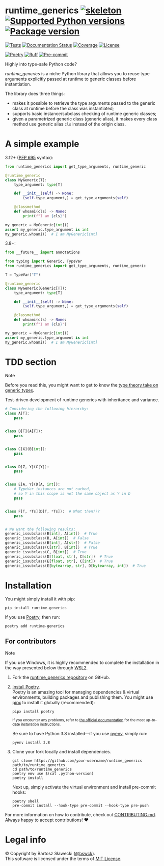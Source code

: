 # runtime_generics [![skeleton](https://img.shields.io/badge/17ba612-skeleton?label=%F0%9F%92%80%20bswck/skeleton&labelColor=black&color=grey&link=https%3A//github.com/bswck/skeleton)](https://github.com/bswck/skeleton/tree/17ba612) [![Supported Python versions](https://img.shields.io/pypi/pyversions/runtime-generics.svg?logo=python&label=Python)](https://pypi.org/project/runtime-generics/) [![Package version](https://img.shields.io/pypi/v/runtime-generics?label=PyPI)](https://pypi.org/project/runtime-generics/)

[![Tests](https://github.com/bswck/runtime_generics/actions/workflows/test.yml/badge.svg)](https://github.com/bswck/runtime_generics/actions/workflows/test.yml)
[![Documentation Status](https://readthedocs.org/projects/runtime-generics/badge/?version=latest)](https://runtime-generics.readthedocs.io/en/latest/?badge=latest)
[![Coverage](https://coverage-badge.samuelcolvin.workers.dev/bswck/runtime_generics.svg)](https://coverage-badge.samuelcolvin.workers.dev/redirect/bswck/runtime_generics)
[![License](https://img.shields.io/github/license/bswck/runtime_generics.svg?label=License)](https://github.com/bswck/runtime_generics/blob/HEAD/LICENSE)

[![Poetry](https://img.shields.io/endpoint?url=https://python-poetry.org/badge/v0.json)](https://python-poetry.org/)
[![Ruff](https://img.shields.io/endpoint?url=https://raw.githubusercontent.com/astral-sh/ruff/main/assets/badge/v2.json)](https://github.com/astral-sh/ruff)
[![Pre-commit](https://img.shields.io/badge/pre--commit-enabled-brightgreen?logo=pre-commit&logoColor=white)](https://github.com/pre-commit/pre-commit)

Highly into type-safe Python code?

_runtime_generics_ is a niche Python library that allows you to reuse type arguments explicitly passed at runtime
to generic classes before instantiation.

The library does three things:
- makes it possible to retrieve the type arguments passed to the generic class at runtime
  before the class was instantiated;
- supports basic instance/subclass checking of runtime generic classes;
- given a parametrized generic class (generic alias),
  it makes every class method use generic alias `cls` instead of the origin class.

# A simple example
3.12+ ([PEP 695](https://peps.python.org/pep-0695) syntax):
```python
from runtime_generics import get_type_arguments, runtime_generic

@runtime_generic
class MyGeneric[T]:
    type_argument: type[T]

    def __init__(self) -> None:
        (self.type_argument,) = get_type_arguments(self)

    @classmethod
    def whoami(cls) -> None:
        print(f"I am {cls}")

my_generic = MyGeneric[int]()
assert my_generic.type_argument is int
my_generic.whoami()  # I am MyGeneric[int]

```

3.8+:

```python
from __future__ import annotations

from typing import Generic, TypeVar
from runtime_generics import get_type_arguments, runtime_generic

T = TypeVar("T")

@runtime_generic
class MyGeneric(Generic[T]):
    type_argument: type[T]

    def __init__(self) -> None:
        (self.type_argument,) = get_type_arguments(self)

    @classmethod
    def whoami(cls) -> None:
        print(f"I am {cls}")

my_generic = MyGeneric[int]()
assert my_generic.type_argument is int
my_generic.whoami()  # I am MyGeneric[int]
```

# TDD section
> [!Note]
> Before you read this, you might want to get to know
> the [type theory take on generic types](https://www.python.org/dev/peps/pep-0483/#generic-types).

Test-driven development of runtime generics with inheritance and variance.


```py
# Considering the following hierarchy:
class A[T]:
    pass


class B[T](A[T]):
    pass


class C[X](B[int]):
    pass


class D[Z, Y](C[Y]):
    pass


class E[A, Y](D[A, int]):
    # TypeVar instances are not cached,
    # so Y in this scope is not the same object as Y in D
    pass


class F[T, *Ts](D[T, *Ts]):  # What then???
    pass


# We want the following results:
generic_issubclass(B[int], A[int])  # True
generic_issubclass(B, A[int])  # False
generic_issubclass(B[int], A[str])  # False
generic_issubclass(C[str], B[int])  # True
generic_issubclass(C, B[int])  # True
generic_issubclass(D[float, str], C[str])  # True
generic_issubclass(E[float, str], C[int])  # True
generic_issubclass(E[bytearray, str], D[bytearray, int])  # True
```


# Installation



You might simply install it with pip:

```shell
pip install runtime-generics
```

If you use [Poetry](https://python-poetry.org/), then run:

```shell
poetry add runtime-generics
```

## For contributors

<!--
This section was generated from bswck/skeleton@17ba612.
Instead of changing this particular file, you might want to alter the template:
https://github.com/bswck/skeleton/tree/17ba612/project/README.md.jinja
-->

> [!Note]
> If you use Windows, it is highly recommended to complete the installation in the way presented below through [WSL2](https://learn.microsoft.com/en-us/windows/wsl/install).



1.  Fork the [runtime_generics repository](https://github.com/bswck/runtime_generics) on GitHub.

1.  [Install Poetry](https://python-poetry.org/docs/#installation).<br/>
    Poetry is an amazing tool for managing dependencies & virtual environments, building packages and publishing them.
    You might use [pipx](https://github.com/pypa/pipx#readme) to install it globally (recommended):

    ```shell
    pipx install poetry
    ```

    <sub>If you encounter any problems, refer to [the official documentation](https://python-poetry.org/docs/#installation) for the most up-to-date installation instructions.</sub>

    Be sure to have Python 3.8 installed—if you use [pyenv](https://github.com/pyenv/pyenv#readme), simply run:

    ```shell
    pyenv install 3.8
    ```

1.  Clone your fork locally and install dependencies.

    ```shell
    git clone https://github.com/your-username/runtime_generics path/to/runtime_generics
    cd path/to/runtime_generics
    poetry env use $(cat .python-version)
    poetry install
    ```

    Next up, simply activate the virtual environment and install pre-commit hooks:

    ```shell
    poetry shell
    pre-commit install --hook-type pre-commit --hook-type pre-push
    ```

For more information on how to contribute, check out [CONTRIBUTING.md](https://github.com/bswck/runtime_generics/blob/HEAD/CONTRIBUTING.md).<br/>
Always happy to accept contributions! ❤️


# Legal info
© Copyright by Bartosz Sławecki ([@bswck](https://github.com/bswck)).
<br />This software is licensed under the terms of [MIT License](https://github.com/bswck/runtime_generics/blob/HEAD/LICENSE).
